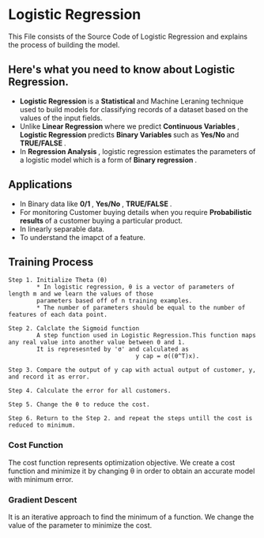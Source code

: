 # Logistic Regression
This File consists of the Source Code of Logistic Regression and explains the process of building the model.

## Here's what you need to know about Logistic Regression.
  - <B> Logistic Regression </B> is a <B> Statistical </B> and Machine Leraning </B> technique used to build models 
  for classifying records of a dataset based on the values of the input fields. 
  - Unlike <B> Linear Regression </B> where we predict <B> Continuous Variables </B> , <B> Logistic Regression </B> predicts <B> Binary Variables </B> such as <B> Yes/No </B>
  and <B> TRUE/FALSE </B>.
  - In <B> Regression Analysis </B> , logistic regression estimates the parameters of a logistic model which is a form of <B> Binary regression </B> .
## Applications
  - In Binary data like <B> 0/1 </B>, <B> Yes/No </B>, <B> TRUE/FALSE </B>.
  - For monitoring Customer buying details when you require <B> Probabilistic results </B> of a customer buying a particular product.
  - In linearly separable data.
  - To understand the imapct of a feature.
  ## Training Process 
    Step 1. Initialize Theta (θ) 
            * In logistic regression, θ is a vector of parameters of length m and we learn the values of those 
            parameters based off of n training examples. 
            * The number of parameters should be equal to the number of features of each data point. 
            
    Step 2. Calclate the Sigmoid function 
            A step function used in Logistic Regression.This function maps any real value into another value between 0 and 1.
            It is represesnted by 'σ' and calculated as 
                                        y cap = σ((θ^T)x).
                                        
    Step 3. Compare the output of y cap with actual output of customer, y, and record it as error. 
    
    Step 4. Calculate the error for all customers. 
    
    Step 5. Change the θ to reduce the cost.
    
    Step 6. Return to the Step 2. and repeat the steps untill the cost is reduced to minimum.
    
   ### Cost Function
   The cost function represents optimization objective. We create a cost function and minimize it by changing θ in order to obtain an accurate model with minimum error.
   
   ### Gradient Descent 
   It is an iterative approach to find the minimum of a function. We change the value of the parameter to minimize the cost. 
